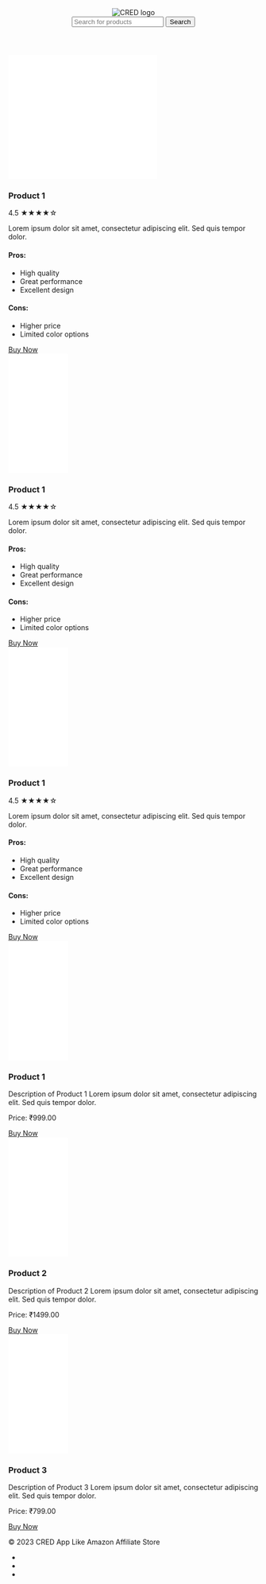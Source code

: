 <!DOCTYPE html>
<html lang="en">

  <head>
    <meta charset="UTF-8">
    <meta name="viewport" content="width=device-width, initial-scale=1.0">
    <title>Amazon product recommender gpt</title>
    <link rel="stylesheet" href="style.css">
  </head>

  <body class="dark-theme">
    <header class="cred-header">
      <div class="cred-header-container">
        <div class="cred-logo">
          <img src="cred-logo-white.png" alt="CRED logo">
        </div>
        <div class="cred-search-bar">
          <input type="search" placeholder="Search for products" class="dark-input">
          <button type="submit" class="dark-button">Search</button>
        </div>
      </div>
    </header>
    <main class="cred-main">
      <div class="cred-product-list">
        <div class="cred-product-card">
          <iframe src="//c.amazon-adsystem.com/aax2/assoc_lra.html?tag=megha1706-21&amp;c=100&amp;src=302&amp;sz=300x250" width="300" height="250" scrolling="no" border="0" marginwidth="0" style="border:none;" frameborder="0"></iframe>
          <div class="product-details">
            <h3>Product 1</h3>
            <div class="product-review">
              <div class="product-rating">
                <span class="rating">4.5</span>
                <span class="stars">&#9733;&#9733;&#9733;&#9733;&#9734;</span>
              </div>
              <p class="review-text">Lorem ipsum dolor sit amet, consectetur adipiscing elit. Sed quis tempor dolor.</p>
              <h4>Pros:</h4>
              <ul class="pros">
                <li>High quality</li>
                <li>Great performance</li>
                <li>Excellent design</li>
              </ul>
              <h4>Cons:</h4>
              <ul class="cons">
                <li>Higher price</li>
                <li>Limited color options</li>
              </ul>
              <a href="#" class="dark-button">Buy Now</a>
            </div>
          </div>
        </div>
        <div class="cred-product-card">
          <iframe sandbox="allow-popups allow-scripts allow-modals allow-forms allow-same-origin" style="width:120px;height:240px;" marginwidth="0" marginheight="0" scrolling="no" frameborder="0" src="//ws-in.amazon-adsystem.com/widgets/q?ServiceVersion=20070822&OneJS=1&Operation=GetAdHtml&MarketPlace=IN&source=ss&ref=as_ss_li_til&ad_type=product_link&tracking_id=megha1706-21&language=en_IN&marketplace=amazon&region=IN&placement=B08J4NMBL2&asins=B08J4NMBL2&linkId=b750d1065ea0fcb5733968d891f444ed&show_border=true&link_opens_in_new_window=true"></iframe>
          <div class="product-details">
            <h3>Product 1</h3>
            <div class="product-review">
              <div class="product-rating">
                <span class="rating">4.5</span>
                <span class="stars">&#9733;&#9733;&#9733;&#9733;&#9734;</span>
              </div>
              <p class="review-text">Lorem ipsum dolor sit amet, consectetur adipiscing elit. Sed quis tempor dolor.</p>
              <h4>Pros:</h4>
              <ul class="pros">
                <li>High quality</li>
                <li>Great performance</li>
                <li>Excellent design</li>
              </ul>
              <h4>Cons:</h4>
              <ul class="cons">
                <li>Higher price</li>
                <li>Limited color options</li>
              </ul>
              <a href="#" class="dark-button">Buy Now</a>
            </div>
          </div>
        </div>
        <div class="cred-product-card">
          <iframe sandbox="allow-popups allow-scripts allow-modals allow-forms allow-same-origin" style="width:120px;height:240px;" marginwidth="0" marginheight="0" scrolling="no" frameborder="0" src="//ws-in.amazon-adsystem.com/widgets/q?ServiceVersion=20070822&OneJS=1&Operation=GetAdHtml&MarketPlace=IN&source=ss&ref=as_ss_li_til&ad_type=product_link&tracking_id=megha1706-21&language=en_IN&marketplace=amazon&region=IN&placement=B0B11LJ69K&asins=B0B11LJ69K&linkId=21033db5677382c0eb4ab324018fce5c&show_border=true&link_opens_in_new_window=true"></iframe>
          <div class="product-details">
            <h3>Product 1</h3>
            <div class="product-review">
              <div class="product-rating">
                <span class="rating">4.5</span>
                <span class="stars">&#9733;&#9733;&#9733;&#9733;&#9734;</span>
              </div>
              <p class="review-text">Lorem ipsum dolor sit amet, consectetur adipiscing elit. Sed quis tempor dolor.</p>
              <h4>Pros:</h4>
              <ul class="pros">
                <li>High quality</li>
                <li>Great performance</li>
                <li>Excellent design</li>
              </ul>
              <h4>Cons:</h4>
              <ul class="cons">
                <li>Higher price</li>
                <li>Limited color options</li>
              </ul>
              <a href="#" class="dark-button">Buy Now</a>
            </div>
          </div>
        </div>
        <div class="cred-product-card">
          <iframe sandbox="allow-popups allow-scripts allow-modals allow-forms allow-same-origin" style="width:120px;height:240px;" marginwidth="0" marginheight="0" scrolling="no" frameborder="0" src="//ws-in.amazon-adsystem.com/widgets/q?ServiceVersion=20070822&OneJS=1&Operation=GetAdHtml&MarketPlace=IN&source=ss&ref=as_ss_li_til&ad_type=product_link&tracking_id=megha1706-21&language=en_IN&marketplace=amazon&region=IN&placement=B0CB49BY93&asins=B0CB49BY93&linkId=c1a9a2b0a81737d0f4aae564ccf6408a&show_border=true&link_opens_in_new_window=true"></iframe>
          <h3>Product 1</h3>
          <p>Description of Product 1 Lorem ipsum dolor sit amet, consectetur adipiscing elit. Sed quis tempor dolor.</p>
          <p>Price: ₹999.00</p>
          <a href="#" class="dark-button">Buy Now</a>
        </div>
        <div class="cred-product-card">
          <iframe sandbox="allow-popups allow-scripts allow-modals allow-forms allow-same-origin" style="width:120px;height:240px;" marginwidth="0" marginheight="0" scrolling="no" frameborder="0" src="//ws-in.amazon-adsystem.com/widgets/q?ServiceVersion=20070822&OneJS=1&Operation=GetAdHtml&MarketPlace=IN&source=ss&ref=as_ss_li_til&ad_type=product_link&tracking_id=megha1706-21&language=en_IN&marketplace=amazon&region=IN&placement=B0BMPPSLHZ&asins=B0BMPPSLHZ&linkId=3501565615debcc55110aafdbd98f841&show_border=true&link_opens_in_new_window=true"></iframe>
          <h3>Product 2</h3>
          <p>Description of Product 2 Lorem ipsum dolor sit amet, consectetur adipiscing elit. Sed quis tempor dolor.</p>
          <p>Price: ₹1499.00</p>
          <a href="#" class="dark-button">Buy Now</a>
        </div>
        <div class="cred-product-card">
          <iframe sandbox="allow-popups allow-scripts allow-modals allow-forms allow-same-origin" style="width:120px;height:240px;" marginwidth="0" marginheight="0" scrolling="no" frameborder="0" src="//ws-in.amazon-adsystem.com/widgets/q?ServiceVersion=20070822&OneJS=1&Operation=GetAdHtml&MarketPlace=IN&source=ss&ref=as_ss_li_til&ad_type=product_link&tracking_id=megha1706-21&language=en_IN&marketplace=amazon&region=IN&placement=B0B71N6BSJ&asins=B0B71N6BSJ&linkId=c04d9d104f64d347cf8f856457eeafde&show_border=true&link_opens_in_new_window=true"></iframe>
          <h3>Product 3</h3>
          <p>Description of Product 3 Lorem ipsum dolor sit amet, consectetur adipiscing elit. Sed quis tempor dolor.</p>
          <p>Price: ₹799.00</p>
          <a href="#" class="dark-button">Buy Now</a>
        </div>
      </div>
    </main>
    <footer class="cred-footer">
      <div class="cred-footer-container">
        <p>&copy; 2023 CRED App Like Amazon Affiliate Store</p>
        <ul class="cred-social-media">
          <li><a href="#"><i class="fa-brands fa-facebook-f"></i></a></li>
          <li><a href="#"><i class="fa-brands fa-twitter"></i></a></li>
          <li><a href="#"><i class="fa-brands fa-instagram"></i></a></li>
        </ul>
      </div>
    </footer>
  </body>

</html>

